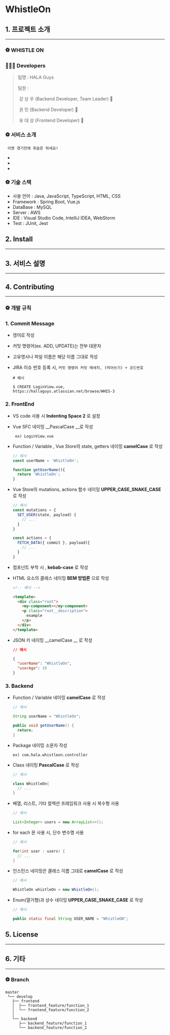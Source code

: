 # WhistleOn



## 1. 프로젝트 소개

---

### ⚽️ WHISTLE ON



### 👨‍👨‍👦 Developers

> 팀명 : HALA Guys
>
> 팀원 :
>
> ​	강 상 우 (Backend Developer, Team Leader) 🐼
>
> ​	권	 민 (Backend Developer) 🐨
>
> ​	유 대 상 (Frontend Developer) 🐸




### ⚽ 서비스 소개

` 이젠 경기전에 휘슬온 하세요!`

* 

* 

* 




### ⚽️ 기술 스택

* 사용 언어 : Java, JavaScript, TypeScript, HTML, CSS
* Framework : Spring Boot, Vue.js
* DataBase : MySQL
* Server : AWS
* IDE : Visual Studio Code, IntelliJ IDEA, WebStorm
* Test : JUnit, Jest




## 2. Install

___






## 3. 서비스 설명

___






## 4. Contributing

___



### ⚽️ 개발 규칙



### 1. Commit Message

* 영어로 작성

* 커밋 명령어(ex. ADD, UPDATE)는 전부 대문자

* 고유명사나 파일 이름은 해당 이름 그대로 작성

* JIRA 이슈 번호 등록 시, `커밋 명령어 커밋 메세지, (띄어쓰기) + 코드번호`

  ```shell
  # 예시
  
  $ CREATE LoginView.vue, https://hallaguys.atlassian.net/browse/WHIS-3
  ```




### 2. FrontEnd

* VS code 사용 시 __Indenting Space 2__ 로 설정

* Vue SFC 네이밍 __PascalCase __로 작성

  ` ex) LoginView.vue`

* Function / Variable , Vue Store의 state, getters 네이밍 __camelCase__ 로 작성

  ```javascript
  // 예시
  const userName = 'WhistleOn';
  
  function getUserName(){
    return 'WhistleOn';
  }
  ```

* Vue Store의 mutations, actions 함수 네이밍 __UPPER_CASE_SNAKE_CASE__ 로 작성

  ```javascript
  // 예시
  const mutations = {
    SET_USER(state, payload) {
      // ...
    }
  }
  
  const actions = {
    FETCH_DATA({ commit }, payload){
      // ...
    }
  }
  ```

* 컴포넌트 부착 시 , __kebab-case__ 로 작성

* HTML 요소의 클래스 네이밍 __BEM 방법론__ 으로 작성

  ```html
  <!-- 예시 -->
  
  <template>
  	<div class="root">
      <my-component></my-component>
      <p class="root__description">
      	example
      </p>
    </div>
  </template>
  ```

* JSON 키 네이밍 __camelCase __ 로 작성

  ```json
  // 예시
  
  {
    "userName": "WhistleOn",
    "userAge": 19
  }
  ```




### 3. Backend

* Function / Variable 네이밍 __camelCase__ 로 작성

  ```java
  // 예시
  
  String userName = "WhistleOn";
  
  public void getUserName() {
    return;
  } 
  ```

* Package 네이밍 소문자 작성

  `ex) com.hala.whistleon.controller`

* Class 네이밍 __PascalCase__ 로 작성

  ```java
  // 예시
  
  class WhistleOn{
    // ...
  }
  ```

* 배열, 리스트, 기타 컬렉션 프레임워크 사용 시 복수형 사용

  ```java
  // 예시
  
  List<Integer> users = new ArrayList<>();
  ```

* for each 문 사용 시, 단수 변수명 사용

  ```java
  // 예시
  
  for(int user : users) {
    // ...
  }
  ```

* 인스턴스 네이밍은  클래스 이름 그대로 __camelCase__ 로 작성

  ```java
  // 예시
  
  WhistleOn whistleOn = new WhistleOn();
  ```

* Enum(열거형)과 상수 네이밍 __UPPER_CASE_SNAKE_CASE__ 로 작성

  ```java
  // 예시
  
  public static final String USER_NAME = "WhistleON";
  ```




## 5. License

___






## 6. 기타

___



### ⚽️ Branch

```shell
master
 └── develop
   ├── frontend
   │  ├── frontend_feature/function_1
   │  └── frontend_feature/function_2
   │
   └── backend
      ├── backend_feature/function_1
      └── backend_feature/function_2
```

